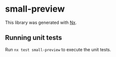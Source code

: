 # small-preview

This library was generated with [Nx](https://nx.dev).

## Running unit tests

Run `nx test small-preview` to execute the unit tests.
